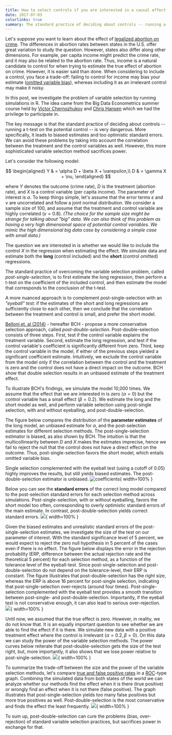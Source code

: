 ```yaml
---
title: How to select controls if you are interested in a causal effect?
date: 2017-07-03
colorlinks: true
summary: The standard practice of deciding about controls -- running a t-test on the potential control -- is very dangerous. More specifically, it leads to biased estimates and too optimistic standard errors. We can avoid these problems by taking into account the correlation between the treatment and the control variables as well. However, this more sophisticated variable selection method sacrifices power.
---
```


Let's suppose you want to learn about the effect of [legalized abortion on crime](http://pricetheory.uchicago.edu/levitt/Papers/DonohueLevittTheImpactOfLegalized2001.pdf). The differences in abortion rates between states in the U.S. offer great variation to study the question. However, states also differ along other dimensions. For example, per capita income might predict the crime rate, and it may also be related to the abortion rate. Thus, income is a natural candidate to control for when trying to estimate the true effect of abortion on crime. However, it is easier said than done. When considering to include a control, you face a trade-off: failing to control for income may bias your estimate ([omitted variable bias](https://en.wikipedia.org/wiki/Omitted-variable_bias)), whereas including it as an irrelevant control may make it noisy.

In this post, we investigate the problem of variable selection by running simulations in R. The idea came from the Big Data Econometrics summer course held by [Victor Chernozhukov](http://www.mit.edu/~vchern/) and [Chris Hansen](https://www.chicagobooth.edu/faculty/directory/h/christian-b-hansen) which we had the privilege to participate in. 

The key message is that the standard practice of deciding about controls -- running a t-test on the potential control -- is very dangerous. More specifically, it leads to biased estimates and too optimistic standard errors. We can avoid these problems by taking into account the correlation between the treatment and the control variables as well. However, this more sophisticated variable selection method sacrifices power.

Let's consider the following model:

$$
\begin{aligned}
Y & = \alpha D + \beta X + \varepsilon,\\
D & = \gamma X + \nu,
\end{aligned}
$$

where $Y$ denotes the outcome (crime rate), $D$ is the treatment (abortion rate), and $X$ is a control variable (per capita income). The parameter of interest is $\alpha$. To keep things simple, let's assume that the error terms $\varepsilon$ and $\nu$ are uncorrelated and follow a joint normal distribution. We consider a sample size of 100, and assume that the treatment and control variable are highly correlated ($\gamma = 0.8$). *(The choice for the sample size might be strange for talking about "big" data. We can also think of this problem as having a very high dimensional space of potential control variables. We mimic the high dimensional big data case by considering a simple case with small data.)*

The question we are interested in is whether we would like to include the control $X$ in the regression when estimating the effect. We simulate data and estimate both the **long** (control included) and the **short** (control omitted) regressions.

The standard practice of overcoming the variable selection problem, called *post-single-selection*, is to first estimate the long regression, then perform a t-test on the coefficient of the included control, and then estimate the model that corresponds to the conclusion of the t-test.

A more nuanced approach is to complement post-single-selection with an *"eyeball" test*: if the estimates of the short and long regressions are sufficiently close to each other, then we conclude that the correlation between the treatment and control is small, and prefer the short model. 

[Belloni et. al (2014)](https://academic.oup.com/restud/article-lookup/doi/10.1093/restud/rdt044) - hereafter BCH -  propose a more conservative selection approach, called *post-double-selection*. Post-double-selection consists of three steps. First, test if the control variable explains the treatment variable. Second, estimate the long regression, and test if the control variable's coefficient is significantly different from zero. Third, keep the control variable in the model, if either of the previous steps yielded a significant coefficient estimate. Intuitively, we exclude the control variable from the model only if the correlation between the control and the treatment is zero and the control does not have a direct impact on the outcome. BCH show that double selection results in an unbiased estimate of the treatment effect.

To illustrate BCH's findings, we simulate the model 10,000 times. We assume that the effect that we are interested in is zero ($\alpha = 0$) but the control variable has a small effect ($\beta = 0.2$).  We estimate the long and the short model as well, and perform variable selection using post-single selection, with and without eyeballing, and post-double-selection.

The figure below compares the distribution of the **parameter estimates** of the long model, an unbiased estimate for $\alpha$, and the post-selection estimates for different selection methods. The post-single-selection estimator is biased, as also shown by BCH. The intuition is that the multicollinearity between $D$ and $X$ makes the estimates imprecise, hence we fail to reject the null that the control does not have a direct effect on the outcome. Thus, post-single-selection favors the short model, which entails omitted variable bias.

Single selection complemented with the eyeball test (using a cutoff of 0.05) highly improves the results, but still yields biased estimates. The post-double-selection estimator is unbiased. ![coefficients](figure/coefficients.png){ width=100% }

Below you can see the **standard errors** of the correct long model compared to the post-selection standard errors for each selection method across simulations. Post-single-selection, with or without eyeballing, favors the short model too often, corresponding to overly optimistic standard errors of the main estimate. In contrast, post-double-selection yields correct standard errors. ![](figure/standard-errors.png){ width=100% }

Given the biased estimates and unrealistic standard errors of the post-single-selection estimates, we investigate the size of the test on our parameter of interest. With the standard significance level of 5 percent, we would expect to reject the zero null hypothesis in 5 percent of the cases even if there is no effect. The figure below displays the error in the rejection probability (ERP, difference between the actual rejection rate and the theoretical 5 percent) for each selection method, as a function of the tolerance level of the eyeball-test. Since post-single-selection and post-double-selection do not depend on the tolerance-level, their ERP is constant. The figure illustrates that post-double-selection has the right size, whereas the ERP is above 16 percent for post-single selection, indicating that post-single-selection over-rejects (around four times). Post-single-selection complemented with the eyeball test provides a smooth transition between post-single- and post-double-selection. Importantly, if the eyeball test is not conservative enough, it can also lead to serious over-rejection. ![](figure/erp.png){ width=100% }

Until now, we assumed that the true effect is zero. However, in reality, we do not know that. It is an equally important question to see whether we are able to find the effect if it is there. We simulate new data with a positive treatment effect where the control is irrelevant ($\alpha = 0.2, \beta = 0$). On this data we can study the power of the variable selection methods. The power curves below reiterate that post-double-selection gets the size of the test right, but, more importantly, it also shows that we lose power relative to post-single-selection. ![](figure/power.png){ width=100% }

To summarize the trade-off between the size and the power of the variable selection methods, let's compare [true and false positive rates](https://en.wikipedia.org/wiki/False_positives_and_false_negatives) in a [ROC](https://en.wikipedia.org/wiki/Receiver_operating_characteristic)-type graph. Combining the simulated data from both states of the world we can analyze whether our methods find the effect when it is there (true positive) or wrongly find an effect when it is not there (false positive). The graph illustrates that post-single-selection yields too many false positives but more true positives as well. Post-double-selection is the most conservative and finds the effect the least frequently. ![](figure/roc.png){ width=100% }

To sum up, post-double-selection can cure the problems (bias, over-rejection) of standard variable selection practices, but sacrifices power in exchange for that.

